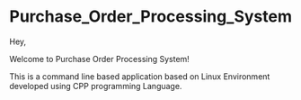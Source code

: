 # Purchase_Order_Processing_System

Hey,

Welcome to Purchase Order Processing System!

This is a command line based application based on Linux Environment developed using CPP programming Language.
